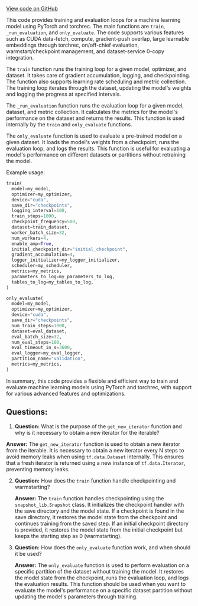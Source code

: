 [View code on GitHub](https://github.com/twitter/the-algorithm-ml/blob/master/core/custom_training_loop.py)

This code provides training and evaluation loops for a machine learning model using PyTorch and torchrec. The main functions are `train`, `_run_evaluation`, and `only_evaluate`. The code supports various features such as CUDA data-fetch, compute, gradient-push overlap, large learnable embeddings through torchrec, on/off-chief evaluation, warmstart/checkpoint management, and dataset-service 0-copy integration.

The `train` function runs the training loop for a given model, optimizer, and dataset. It takes care of gradient accumulation, logging, and checkpointing. The function also supports learning rate scheduling and metric collection. The training loop iterates through the dataset, updating the model's weights and logging the progress at specified intervals.

The `_run_evaluation` function runs the evaluation loop for a given model, dataset, and metric collection. It calculates the metrics for the model's performance on the dataset and returns the results. This function is used internally by the `train` and `only_evaluate` functions.

The `only_evaluate` function is used to evaluate a pre-trained model on a given dataset. It loads the model's weights from a checkpoint, runs the evaluation loop, and logs the results. This function is useful for evaluating a model's performance on different datasets or partitions without retraining the model.

Example usage:

```python
train(
  model=my_model,
  optimizer=my_optimizer,
  device="cuda",
  save_dir="checkpoints",
  logging_interval=100,
  train_steps=1000,
  checkpoint_frequency=500,
  dataset=train_dataset,
  worker_batch_size=32,
  num_workers=4,
  enable_amp=True,
  initial_checkpoint_dir="initial_checkpoint",
  gradient_accumulation=4,
  logger_initializer=my_logger_initializer,
  scheduler=my_scheduler,
  metrics=my_metrics,
  parameters_to_log=my_parameters_to_log,
  tables_to_log=my_tables_to_log,
)

only_evaluate(
  model=my_model,
  optimizer=my_optimizer,
  device="cuda",
  save_dir="checkpoints",
  num_train_steps=1000,
  dataset=eval_dataset,
  eval_batch_size=32,
  num_eval_steps=100,
  eval_timeout_in_s=3600,
  eval_logger=my_eval_logger,
  partition_name="validation",
  metrics=my_metrics,
)
```

In summary, this code provides a flexible and efficient way to train and evaluate machine learning models using PyTorch and torchrec, with support for various advanced features and optimizations.
## Questions: 
 1. **Question:** What is the purpose of the `get_new_iterator` function and why is it necessary to obtain a new iterator for the iterable?

   **Answer:** The `get_new_iterator` function is used to obtain a new iterator from the iterable. It is necessary to obtain a new iterator every N steps to avoid memory leaks when using `tf.data.Dataset` internally. This ensures that a fresh iterator is returned using a new instance of `tf.data.Iterator`, preventing memory leaks.

2. **Question:** How does the `train` function handle checkpointing and warmstarting?

   **Answer:** The `train` function handles checkpointing using the `snapshot_lib.Snapshot` class. It initializes the checkpoint handler with the save directory and the model state. If a checkpoint is found in the save directory, it restores the model state from the checkpoint and continues training from the saved step. If an initial checkpoint directory is provided, it restores the model state from the initial checkpoint but keeps the starting step as 0 (warmstarting).

3. **Question:** How does the `only_evaluate` function work, and when should it be used?

   **Answer:** The `only_evaluate` function is used to perform evaluation on a specific partition of the dataset without training the model. It restores the model state from the checkpoint, runs the evaluation loop, and logs the evaluation results. This function should be used when you want to evaluate the model's performance on a specific dataset partition without updating the model's parameters through training.